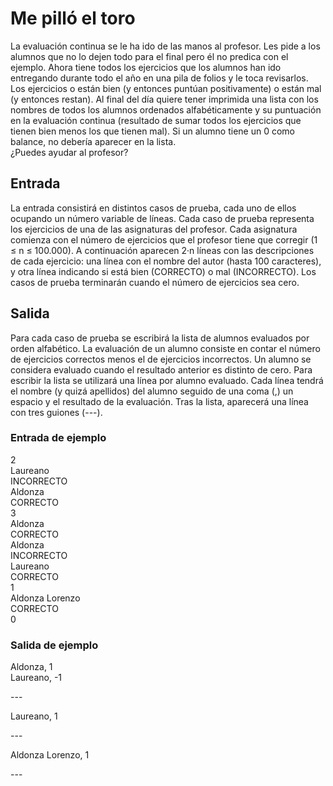 # Me pilló el toro

La evaluación continua se le ha ido de las manos al profesor. Les pide a los alumnos que no lo dejen todo para el final
pero él no predica con el ejemplo. Ahora tiene todos los ejercicios que los alumnos han ido entregando durante todo el
año en una pila de folios y le toca revisarlos. Los ejercicios o
están bien (y entonces puntúan positivamente) o están mal
(y entonces restan).
Al final del día quiere tener imprimida una lista con los nombres de todos los alumnos ordenados alfabéticamente y su
puntuación en la evaluación continua (resultado de sumar
todos los ejercicios que tienen bien menos los que tienen
mal). Si un alumno tiene un 0 como balance, no debería aparecer en la lista.  
¿Puedes ayudar al profesor?

## Entrada

La entrada consistirá en distintos casos de prueba, cada uno de ellos ocupando un número
variable de líneas.
Cada caso de prueba representa los ejercicios de una de las asignaturas del profesor. Cada asignatura comienza con el número de ejercicios que el profesor tiene que corregir
(1 ≤ n ≤ 100.000). A continuación aparecen 2·n líneas con las descripciones de cada ejercicio: una línea con el nombre del autor (hasta 100 caracteres), y otra línea indicando si está
bien (CORRECTO) o mal (INCORRECTO).
Los casos de prueba terminarán cuando el número de ejercicios sea cero.

## Salida

Para cada caso de prueba se escribirá la lista de alumnos evaluados por orden alfabético.
La evaluación de un alumno consiste en contar el número de ejercicios correctos menos
el de ejercicios incorrectos. Un alumno se considera evaluado cuando el resultado anterior
es distinto de cero.
Para escribir la lista se utilizará una línea por alumno evaluado. Cada línea tendrá el nombre
(y quizá apellidos) del alumno seguido de una coma (,) un espacio y el resultado de la
evaluación. Tras la lista, aparecerá una línea con tres guiones (---).

### Entrada de ejemplo

2  
Laureano  
INCORRECTO  
Aldonza  
CORRECTO  
3  
Aldonza  
CORRECTO  
Aldonza  
INCORRECTO  
Laureano  
CORRECTO  
1  
Aldonza Lorenzo  
CORRECTO  
0

### Salida de ejemplo

Aldonza, 1  
Laureano, -1

\---

Laureano, 1

\---

Aldonza Lorenzo, 1

\---
